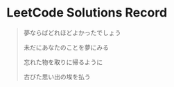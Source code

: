 # LeetCode Solutions Record

> 夢ならばどれほどよかったでしょう
>
>
> 未だにあなたのことを夢にみる 
>
> 忘れた物を取りに帰るように 
>
> 古びた思い出の埃を払う 
